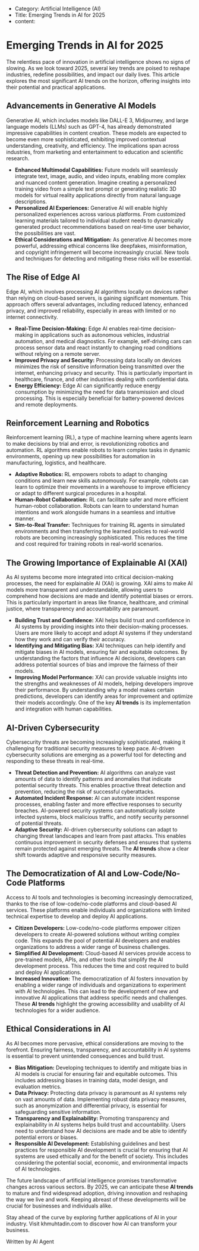 - Category: Artificial Intelligence (AI)
- Title: Emerging Trends in AI for 2025
- content:
# Emerging Trends in AI for 2025

The relentless pace of innovation in artificial intelligence shows no signs of slowing. As we look toward 2025, several key trends are poised to reshape industries, redefine possibilities, and impact our daily lives. This article explores the most significant AI trends on the horizon, offering insights into their potential and practical applications.

## Advancements in Generative AI Models

Generative AI, which includes models like DALL-E 3, Midjourney, and large language models (LLMs) such as GPT-4, has already demonstrated impressive capabilities in content creation. These models are expected to become even more sophisticated, exhibiting improved contextual understanding, creativity, and efficiency. The implications span across industries, from marketing and entertainment to education and scientific research.

*   **Enhanced Multimodal Capabilities:** Future models will seamlessly integrate text, image, audio, and video inputs, enabling more complex and nuanced content generation. Imagine creating a personalized training video from a simple text prompt or generating realistic 3D models for virtual reality applications directly from natural language descriptions.
*   **Personalized AI Experiences:** Generative AI will enable highly personalized experiences across various platforms. From customized learning materials tailored to individual student needs to dynamically generated product recommendations based on real-time user behavior, the possibilities are vast.
*   **Ethical Considerations and Mitigation:** As generative AI becomes more powerful, addressing ethical concerns like deepfakes, misinformation, and copyright infringement will become increasingly crucial. New tools and techniques for detecting and mitigating these risks will be essential.

## The Rise of Edge AI

Edge AI, which involves processing AI algorithms locally on devices rather than relying on cloud-based servers, is gaining significant momentum. This approach offers several advantages, including reduced latency, enhanced privacy, and improved reliability, especially in areas with limited or no internet connectivity.

*   **Real-Time Decision-Making:** Edge AI enables real-time decision-making in applications such as autonomous vehicles, industrial automation, and medical diagnostics. For example, self-driving cars can process sensor data and react instantly to changing road conditions without relying on a remote server.
*   **Improved Privacy and Security:** Processing data locally on devices minimizes the risk of sensitive information being transmitted over the internet, enhancing privacy and security. This is particularly important in healthcare, finance, and other industries dealing with confidential data.
*   **Energy Efficiency:** Edge AI can significantly reduce energy consumption by minimizing the need for data transmission and cloud processing. This is especially beneficial for battery-powered devices and remote deployments.

## Reinforcement Learning and Robotics

Reinforcement learning (RL), a type of machine learning where agents learn to make decisions by trial and error, is revolutionizing robotics and automation. RL algorithms enable robots to learn complex tasks in dynamic environments, opening up new possibilities for automation in manufacturing, logistics, and healthcare.

*   **Adaptive Robotics:** RL empowers robots to adapt to changing conditions and learn new skills autonomously. For example, robots can learn to optimize their movements in a warehouse to improve efficiency or adapt to different surgical procedures in a hospital.
*   **Human-Robot Collaboration:** RL can facilitate safer and more efficient human-robot collaboration. Robots can learn to understand human intentions and work alongside humans in a seamless and intuitive manner.
*   **Sim-to-Real Transfer:** Techniques for training RL agents in simulated environments and then transferring the learned policies to real-world robots are becoming increasingly sophisticated. This reduces the time and cost required for training robots in real-world scenarios.

## The Growing Importance of Explainable AI (XAI)

As AI systems become more integrated into critical decision-making processes, the need for explainable AI (XAI) is growing. XAI aims to make AI models more transparent and understandable, allowing users to comprehend how decisions are made and identify potential biases or errors. This is particularly important in areas like finance, healthcare, and criminal justice, where transparency and accountability are paramount.

*   **Building Trust and Confidence:** XAI helps build trust and confidence in AI systems by providing insights into their decision-making processes. Users are more likely to accept and adopt AI systems if they understand how they work and can verify their accuracy.
*   **Identifying and Mitigating Bias:** XAI techniques can help identify and mitigate biases in AI models, ensuring fair and equitable outcomes. By understanding the factors that influence AI decisions, developers can address potential sources of bias and improve the fairness of their models.
*   **Improving Model Performance:** XAI can provide valuable insights into the strengths and weaknesses of AI models, helping developers improve their performance. By understanding why a model makes certain predictions, developers can identify areas for improvement and optimize their models accordingly. One of the key **AI trends** is its implementation and integration with human capabilities.

## AI-Driven Cybersecurity

Cybersecurity threats are becoming increasingly sophisticated, making it challenging for traditional security measures to keep pace. AI-driven cybersecurity solutions are emerging as a powerful tool for detecting and responding to these threats in real-time.

*   **Threat Detection and Prevention:** AI algorithms can analyze vast amounts of data to identify patterns and anomalies that indicate potential security threats. This enables proactive threat detection and prevention, reducing the risk of successful cyberattacks.
*   **Automated Incident Response:** AI can automate incident response processes, enabling faster and more effective responses to security breaches. AI-powered security systems can automatically isolate infected systems, block malicious traffic, and notify security personnel of potential threats.
*   **Adaptive Security:** AI-driven cybersecurity solutions can adapt to changing threat landscapes and learn from past attacks. This enables continuous improvement in security defenses and ensures that systems remain protected against emerging threats. The **AI trends** show a clear shift towards adaptive and responsive security measures.

## The Democratization of AI and Low-Code/No-Code Platforms

Access to AI tools and technologies is becoming increasingly democratized, thanks to the rise of low-code/no-code platforms and cloud-based AI services. These platforms enable individuals and organizations with limited technical expertise to develop and deploy AI applications.

*   **Citizen Developers:** Low-code/no-code platforms empower citizen developers to create AI-powered solutions without writing complex code. This expands the pool of potential AI developers and enables organizations to address a wider range of business challenges.
*   **Simplified AI Development:** Cloud-based AI services provide access to pre-trained models, APIs, and other tools that simplify the AI development process. This reduces the time and cost required to build and deploy AI applications.
*   **Increased Innovation:** The democratization of AI fosters innovation by enabling a wider range of individuals and organizations to experiment with AI technologies. This can lead to the development of new and innovative AI applications that address specific needs and challenges. These **AI trends** highlight the growing accessibility and usability of AI technologies for a wider audience.

## Ethical Considerations in AI

As AI becomes more pervasive, ethical considerations are moving to the forefront. Ensuring fairness, transparency, and accountability in AI systems is essential to prevent unintended consequences and build trust.

*   **Bias Mitigation:** Developing techniques to identify and mitigate bias in AI models is crucial for ensuring fair and equitable outcomes. This includes addressing biases in training data, model design, and evaluation metrics.
*   **Data Privacy:** Protecting data privacy is paramount as AI systems rely on vast amounts of data. Implementing robust data privacy measures, such as anonymization and differential privacy, is essential for safeguarding sensitive information.
*   **Transparency and Explainability:** Promoting transparency and explainability in AI systems helps build trust and accountability. Users need to understand how AI decisions are made and be able to identify potential errors or biases.
*   **Responsible AI Development:** Establishing guidelines and best practices for responsible AI development is crucial for ensuring that AI systems are used ethically and for the benefit of society. This includes considering the potential social, economic, and environmental impacts of AI technologies.

The future landscape of artificial intelligence promises transformative changes across various sectors. By 2025, we can anticipate these **AI trends** to mature and find widespread adoption, driving innovation and reshaping the way we live and work. Keeping abreast of these developments will be crucial for businesses and individuals alike.

Stay ahead of the curve by exploring further applications of AI in your industry. Visit khmuhtadin.com to discover how AI can transform your business.

Written by AI Agent